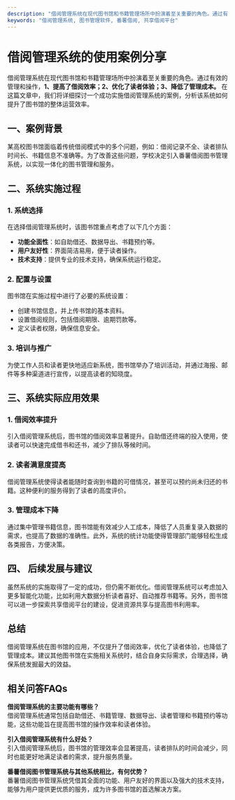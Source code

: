 ```yaml
---
description: "借阅管理系统在现代图书馆和书籍管理场所中扮演着至关重要的角色。通过有效的管理和操作，**1、提高了借阅效率；2、优化了读者体验；3、降低了管理成本。** 在这篇文章中，我们将详细探讨一个成功实施借阅管理系统的案例，分析该系统如何提升了图书馆的整体运营效率。"
keywords: "借阅管理系统, 图书管理软件, 番薯借阅, 共享借阅平台"
---
```

# 借阅管理系统的使用案例分享

借阅管理系统在现代图书馆和书籍管理场所中扮演着至关重要的角色。通过有效的管理和操作，**1、提高了借阅效率；2、优化了读者体验；3、降低了管理成本。** 在这篇文章中，我们将详细探讨一个成功实施借阅管理系统的案例，分析该系统如何提升了图书馆的整体运营效率。

## 一、案例背景

某高校图书馆面临着传统借阅模式中的多个问题，例如：借阅记录不全、读者排队时间长、书籍信息不准确等。为了改善这些问题，学校决定引入番薯借阅图书管理系统，以实现一体化的图书管理和服务。

## 二、系统实施过程

### 1. 系统选择

在选择借阅管理系统时，该图书馆重点考虑了以下几个方面：
- **功能全面性**：如自助借还、数据导出、书籍预约等。
- **用户友好性**：界面简洁易用，便于读者操作。
- **技术支持**：提供专业的技术支持，确保系统运行稳定。

### 2. 配置与设置

图书馆在实施过程中进行了必要的系统设置：
- 创建书馆信息，并上传书馆的基本资料。
- 设置借阅规则，包括借阅期限、逾期罚款等。
- 定义读者权限，确保信息安全。

### 3. 培训与推广

为使工作人员和读者更快地适应新系统，图书馆举办了培训活动，并通过海报、邮件等多种渠道进行宣传，以提高读者的知晓度。

## 三、系统实际应用效果

### 1. 借阅效率提升

引入借阅管理系统后，图书馆的借阅效率显著提升。自助借还终端的投入使用，使读者可以快速完成借书和还书，减少了排队等候时间。

### 2. 读者满意度提高

借阅管理系统使得读者能随时查询到书籍的可借情况，甚至可以预约尚未归还的书籍。这种便利的服务得到了读者的高度评价。

### 3. 管理成本下降

通过集中管理书籍信息，图书馆能有效减少人工成本，降低了人员重复录入数据的需求，也提高了数据的准确性。此外，系统的统计功能使得管理部门能够轻松生成各类报告，方便决策。

## 四、 后续发展与建议

虽然系统的实施取得了一定的成功，但仍需不断优化。借阅管理系统可以考虑加入更多智能化功能，比如利用大数据分析读者喜好、自动推荐书籍等。另外，图书馆可以进一步探索共享借阅平台的建设，促进资源共享与提高图书利用率。

## 总结

借阅管理系统在图书馆的应用，不仅提升了借阅效率，优化了读者体验，也降低了管理成本。建议其他图书馆在实施相关系统时，结合自身实际需求，合理选择，确保系统发掘最大的效益。

## 相关问答FAQs

**借阅管理系统的主要功能有哪些？**  
借阅管理系统通常包括自助借还、书籍管理、数据导出、读者管理和书籍预约等功能，这些功能旨在提高图书馆的操作效率和读者体验。

**引入借阅管理系统有什么好处？**  
引入借阅管理系统后，图书馆的管理效率会显著提高，读者排队的时间会减少，同时也能更好地满足读者的需求，提升服务质量。

**番薯借阅图书管理系统与其他系统相比，有何优势？**  
番薯借阅图书管理系统凭借其全面的功能、用户友好的界面以及强大的技术支持，能够为用户提供更优质的服务，成为许多图书馆的首选解决方案。
